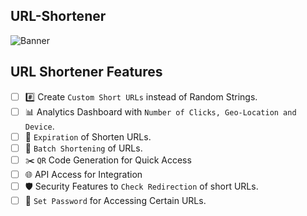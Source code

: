## URL-Shortener
![Banner](./assets/banner.png)
## URL Shortener Features

- [ ] :hash: Create `Custom Short URLs` instead of Random Strings.
- [ ] :bar_chart: Analytics Dashboard with `Number of Clicks, Geo-Location and Device`.
- [ ] :calendar: `Expiration` of Shorten URLs.
- [ ] :open_file_folder: `Batch Shortening` of URLs.
- [ ] :scissors: `QR` Code Generation for Quick Access
- [ ] :globe_with_meridians: API Access for Integration
- [ ] :shield: Security Features to `Check Redirection` of short URLs.
- [ ] :closed_lock_with_key: `Set Password` for Accessing Certain URLs.
